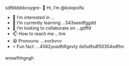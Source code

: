 sdfbbbbbcxygre- 👋 Hi, I’m @kolopolfa
- 👀 I’m interested in ...
- 🌱 I’m currently learning ...543seedfggdd
- 💞️ I’m looking to collaborate on ...gdffd
- 📫 How to reach me ...hre
- 😄 Pronouns: ...xvcbvvv
- ⚡ Fun fact: ...4562yusdfdfgxvty
dsfsdfsdf50354sdfhn
<!---bvfv15sddsj,kj,k
kolopolfa/kolopolfa is a ✨ special ✨ repository bdsrwefecause its `README.md` (this file) appears on your GitHub profile.564552
You can click the Preview link to take a look at your changes.543hnjmmjjmkui36363
--->
wrewfhhgngh
